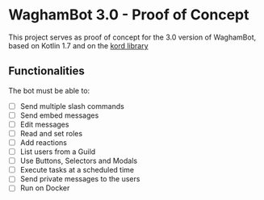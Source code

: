 # WaghamBot 3.0 - Proof of Concept

This project serves as proof of concept for the 3.0 version of WaghamBot, 
based on Kotlin 1.7 and on the [kord library](https://github.com/kordlib/kord)

## Functionalities

The bot must be able to:<br>

* [ ] Send multiple slash commands
* [ ] Send embed messages
* [ ] Edit messages
* [ ] Read and set roles
* [ ] Add reactions
* [ ] List users from a Guild
* [ ] Use Buttons, Selectors and Modals
* [ ] Execute tasks at a scheduled time
* [ ] Send private messages to the users
* [ ] Run on Docker